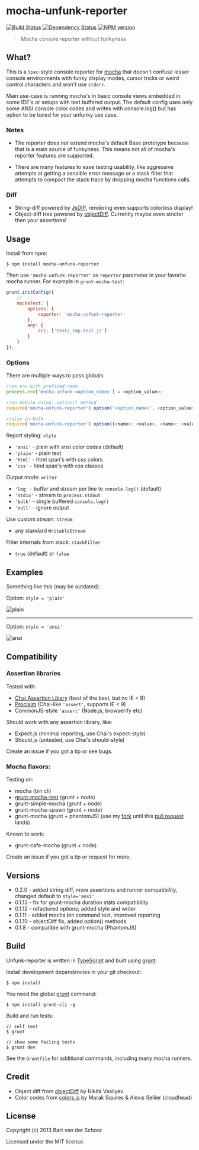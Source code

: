 # mocha-unfunk-reporter
[![Build Status](https://secure.travis-ci.org/Bartvds/mocha-unfunk-reporter.png?branch=master)](http://travis-ci.org/Bartvds/mocha-unfunk-reporter) [![Dependency Status](https://gemnasium.com/Bartvds/mocha-unfunk-reporter.png)](https://gemnasium.com/Bartvds/mocha-unfunk-reporter) [![NPM version](https://badge.fury.io/js/mocha-unfunk-reporter.png)](http://badge.fury.io/js/mocha-unfunk-reporter)

> Mocha console reporter without funkyness

## What?

This is a `Spec`-style console reporter for [mocha](http://visionmedia.github.io/mocha/) that doesn't confuse lesser console environments with funky display modes, cursor tricks or weird control characters and won't use `stderr`.

Main use-case is running mocha's in basic console views embedded in some IDE's or setups with text buffered output. The default config uses only some ANSI console color codes and writes with console.log() but has option to be tuned for your unfunky use case.

### Notes
* The reporter does *not* extend mocha's default Base prototype because that is a main source of funkyness. This means not all of mocha's reporter features are supported.

* There are many features to ease testing usability, like aggressive attempts at getting a sensible error message or a stack filter that attempts to compact the stack trace by dropping mocha functions calls.

### Diff

* String-diff powered by [JsDiff](https://github.com/kpdecker/jsdiff), rendering even supports colorless display! 
* Object-diff tree powered by [objectDiff](https://github.com/NV/objectDiff.js). Currently maybe even stricter then your assertions!

## Usage
Install from npm:

````
$ npm install mocha-unfunk-reporter
```` 

Then use `'mocha-unfunk-reporter'` as `reporter` parameter in your favorite mocha runner. For example in `grunt-mocha-test`:

````js
grunt.initConfig({
	// ...
	mochaTest: {
		options: {
			reporter: 'mocha-unfunk-reporter'
		},
		any: {
			src: ['test/_tmp.test.js']
		}
	}
});
````

### Options

There are multiple ways to pass globals:

````js
//on env with prefixed name
process.env['mocha-unfunk-<option_name>'] = <option_value>;

//on module using .option() method
require('mocha-unfunk-reporter').option('<option_name>', <option_value>);

//also in bulk
require('mocha-unfunk-reporter').option({<name>: <value>, <name>: <value>});
````

Report styling: `style`

* `'ansi'` - plain with ansi color codes (default)
* `'plain'` - plain text
* `'html'` - html span's with css colors
* `'css'` - html span's with css classes

Output mode: `writer` 

* `'log'` - buffer and stream per line to `console.log()` (default)
* `'stdio'` - stream to `process.stdout`
* `'bulk'` - single buffered `console.log()`
* `'null'` - ignore output

Use custom stream: `stream` 

* any standard `WritableStream`

Filter internals from stack: `stackFilter` 

* `true` (default) or `false`

## Examples

Something like this (may be outdated):

Option: `style = 'plain'`

![plain](https://raw.github.com/Bartvds/mocha-unfunk-reporter/master/media/example_output_default.png)

-----

Option: `style = 'ansi'`

![ansi](https://raw.github.com/Bartvds/mocha-unfunk-reporter/master/media/example_output_color.png)


## Compatibility

### Assertion libraries

Tested with:

* [Chai Assertion Libary](http://chaijs.com) (best of the best, but no IE < 9)
* [Proclaim](https://github.com/Bartvds/proclaim) (Chai-like `'assert'`, supports IE < 9)
* CommonJS-style `'assert'` (Node.js, browserify etc)

Should work with any assertion library, like:

* Expect.js (minimal reporting, use Chai's expect-style)
* Should.js (untested, use Chai's should-style)

Create an issue if you got a tip or see bugs.

### Mocha flavors:

Testing on:

* mocha (bin cli)
* [grunt-mocha-test](https://github.com/pghalliday/grunt-mocha-test) (grunt + node)
* grunt-simple-mocha (grunt + node)
* grunt-mocha-spawn (grunt + node)
* grunt-mocha (grunt + phantomJS) (use my [fork](https://github.com/Bartvds/grunt-mocha) until this [pull request](https://github.com/kmiyashiro/grunt-mocha/pull/74) lands)

Known to work:

* grunt-cafe-mocha (grunt + node)

Create an issue if you got a tip or request for more.

## Versions

* 0.2.0 - added string diff, more assertions and runner compatibility, changed default to `style='ansi'`
* 0.1.13 - fix for grunt-mocha duration stats compatibility
* 0.1.12 - refactored options; added style and writer
* 0.1.11 - added mocha bin command test, improved reporting
* 0.1.10 - objectDiff fix, added option() methods
* 0.1.8 - compatible with grunt-mocha (PhantomJS)

## Build

Unfunk-reporter is written in [TypeScript](http://typescript.com) and built using [grunt](http://gruntjs.com).

Install development dependencies in your git checkout:
````
$ npm install
````

You need the global [grunt](http://gruntjs.com) command:
````
$ npm install grunt-cli -g
````

Build and run tests:
````
// self test
$ grunt

// show some failing tests
$ grunt dev
````

See the `Gruntfile` for additional commands, including many mocha runners.

## Credit

* Object diff from [objectDiff](https://github.com/NV/objectDiff.js) by Nikita Vasilyev
* Color codes from [colors.js](https://github.com/marak/colors.js/) by Marak Squires & Alexis Sellier (cloudhead)

## License

Copyright (c) 2013 Bart van der Schoor

Licensed under the MIT license.